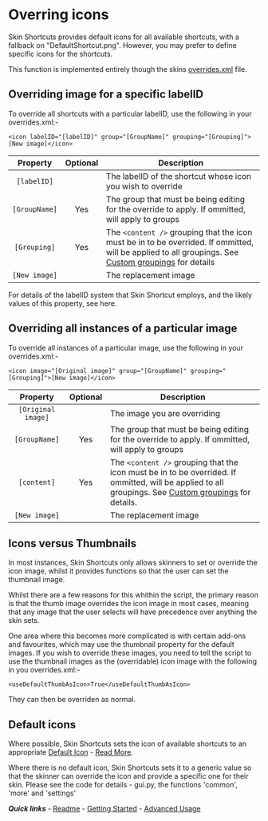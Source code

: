 # Overring icons

Skin Shortcuts provides default icons for all available shortcuts, with a fallback on "DefaultShortcut.png". However, you may prefer to define specific icons for the shortcuts.

This function is implemented entirely though the skins [overrides.xml](./overrides.md) file.

## Overriding image for a specific labelID

To override all shortcuts with a particular labelID, use the following in your overrides.xml:-

`<icon labelID="[labelID]" group="[GroupName]" grouping="[Grouping]">[New image]</icon>`

| Property | Optional | Description |
| :------: | :------: | ----------- |
| `[labelID]` |  | The labelID of the shortcut whose icon you wish to override |
| `[GroupName]` | Yes | The group that must be being editing for the override to apply. If ommitted, will apply to groups |
| `[Grouping]` | Yes | The `<content />` grouping that the icon must be in to be overrided. If ommitted, will be applied to all groupings. See [Custom groupings](./Custom%20groupings.md) for details |
| `[New image]` | | The replacement image |

For details of the labelID system that Skin Shortcut employs, and the likely values of this property, see here.

## Overriding all instances of a particular image

To override all instances of a particular image, use the following in your overrides.xml:-

`<icon image="[Original image]" group="[GroupName]" grouping="[Grouping]">[New image]</icon>`

| Property | Optional | Description |
| :------: | :------: | ----------- |
| `[Original image]` |  | The image you are overriding |
| `[GroupName]` | Yes | The group that must be being editing for the override to apply. If ommitted, will apply to groups |
| `[content]` | Yes | The `<content />` grouping that the icon must be in to be overrided. If ommitted, will be applied to all groupings. See [Custom groupings](./Custom%20groupings.md) for details. |
| `[New image]` |  | The replacement image |

## Icons versus Thumbnails

In most instances, Skin Shortcuts only allows skinners to set or override the icon image, whilst it provides functions so that the user can set the thumbnail image.

Whilst there are a few reasons for this whithin the script, the primary reason is that the thumb image overrides the icon image in most cases, meaning that any image that the user selects will have precedence over anything the skin sets.

One area where this becomes more complicated is with certain add-ons and favourites, which may use the thumbnail property for the default images. If you wish to override these images, you need to tell the script to use the thumbnail images as the (overridable) icon image with the following in you overrides.xml:-

`<useDefaultThumbAsIcon>True</useDefaultThumbAsIcon>`

They can then be overriden as normal.

## Default icons

Where possible, Skin Shortcuts sets the icon of available shortcuts to an appropriate [Default Icon]() - [Read More]().

Where there is no default icon, Skin Shortcuts sets it to a generic value so that the skinner can override the icon and provide a specific one for their skin. Please see the code for details - gui.py, the functions 'common', 'more' and 'settings'

***Quick links*** - [Readme](../../../README.md) - [Getting Started](../started/Getting%20Started.md) - [Advanced Usage](./Advanced%20Usage.md)
